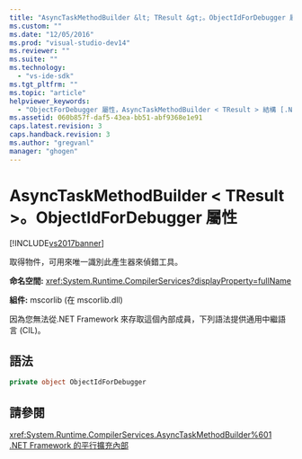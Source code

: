 ```yaml
---
title: "AsyncTaskMethodBuilder &lt; TResult &gt;。ObjectIdForDebugger 屬性 | Microsoft Docs"
ms.custom: ""
ms.date: "12/05/2016"
ms.prod: "visual-studio-dev14"
ms.reviewer: ""
ms.suite: ""
ms.technology: 
  - "vs-ide-sdk"
ms.tgt_pltfrm: ""
ms.topic: "article"
helpviewer_keywords: 
  - "ObjectForDebugger 屬性，AsyncTaskMethodBuilder < TResult > 結構 [.NET Framework 偵錯引擎]"
ms.assetid: 060b857f-daf5-43ea-bb51-abf9368e1e91
caps.latest.revision: 3
caps.handback.revision: 3
ms.author: "gregvanl"
manager: "ghogen"
---
```

# AsyncTaskMethodBuilder &lt; TResult &gt;。ObjectIdForDebugger 屬性
[!INCLUDE[vs2017banner](../../code-quality/includes/vs2017banner.md)]

取得物件，可用來唯一識別此產生器來偵錯工具。  
  
 **命名空間:** <xref:System.Runtime.CompilerServices?displayProperty=fullName>  
  
 **組件:** mscorlib \(在 mscorlib.dll\)  
  
 因為您無法從.NET Framework 來存取這個內部成員，下列語法提供通用中繼語言 \(CIL\)。  
  
## 語法  
  
```c#  
private object ObjectIdForDebugger  
```  
  
## 請參閱  
 <xref:System.Runtime.CompilerServices.AsyncTaskMethodBuilder%601>   
 [.NET Framework 的平行擴充內部](../../extensibility/debugger/parallel-extension-internals-for-the-dotnet-framework.md)